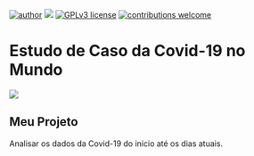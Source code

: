 [![author](https://img.shields.io/badge/author-rgolino-red.svg)](https://www.linkedin.com/in/renato-golino/) [![](https://img.shields.io/badge/python-3.7+-blue.svg)](https://www.python.org/downloads/release/python-365/) [![GPLv3 license](https://img.shields.io/badge/License-GPLv3-blue.svg)](http://perso.crans.org/besson/LICENSE.html) [![contributions welcome](https://img.shields.io/badge/contributions-welcome-brightgreen.svg?style=flat)](https://github.com/rafaelnduarte/portfolio/issues)

# Estudo de Caso da Covid-19 no Mundo

<img src ="https://img.freepik.com/vetores-gratis/casos-de-mapa-de-coronavirus_23-2148484340.jpg?t=st=1720985799~exp=1720989399~hmac=ac01054e96dcb3908365718da7547a9e498824873ba49d1c30c11678f9842faf&w=1480">


## Meu Projeto

Analisar os dados da Covid-19 do início até os dias atuais.

